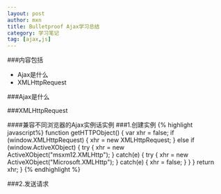 ```yaml
---
layout: post
author: mxn
title: Bulletproof Ajax学习总结
category: 学习笔记
tag: [ajax,js]
---
```


###内容包括
* Ajax是什么
* XMLHttpRequest





###Ajax是什么




###XMLHttpRequest

####兼容不同浏览器的Ajax实例话实例
###1.创建实例
{% highlight javascript%}
function getHTTPObject() {
	var xhr = false;
	if (window.XMLHttpRequest) {
		xhr = new XMLHttpRequest;
	}
	else if (window.ActiveXObject) {
		try {
			xhr = new ActiveXObject("msxm12.XMLHttp");
		} catch(e) {
			try {
				xhr = new ActiveXObject("Microsoft.XMLHttp");
			} catch(e) {
				xhr = false;
			}
		}
	}
	return xhr;
}
{% endhighlight %}

###2.发送请求
